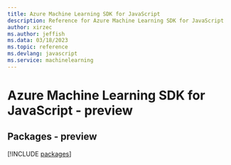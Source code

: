```yaml
---
title: Azure Machine Learning SDK for JavaScript
description: Reference for Azure Machine Learning SDK for JavaScript
author: xirzec
ms.author: jeffish
ms.data: 03/18/2023
ms.topic: reference
ms.devlang: javascript
ms.service: machinelearning
---
```

# Azure Machine Learning SDK for JavaScript - preview
## Packages - preview
[!INCLUDE [packages](machine-learning-index.md)]